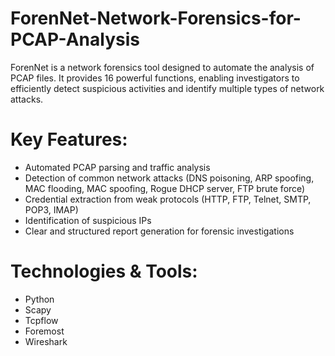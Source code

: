 # ForenNet-Network-Forensics-for-PCAP-Analysis
ForenNet is a network forensics tool designed to automate the analysis of PCAP files. It provides 16 powerful functions, enabling investigators to efficiently detect suspicious activities and identify multiple types of network attacks.

# Key Features:
- Automated PCAP parsing and traffic analysis
- Detection of common network attacks (DNS poisoning, ARP spoofing, MAC flooding, MAC spoofing, Rogue DHCP server, FTP brute force)
- Credential extraction from weak protocols (HTTP, FTP, Telnet, SMTP, POP3, IMAP)
- Identification of suspicious IPs
- Clear and structured report generation for forensic investigations

# Technologies & Tools:
- Python
- Scapy
- Tcpflow
- Foremost
- Wireshark
